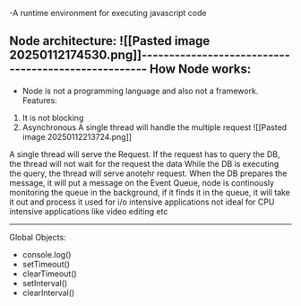 -A runtime environment for executing javascript code

Node architecture:
![[Pasted image 20250112174530.png]]----------------------------------------------------
How Node works:
-------------------------------------------

- Node is not a programming language and also not a framework.
Features:
1. It is not blocking
2. Asynchronous
A single thread will handle the multiple request
![[Pasted image 20250112213724.png]]

A single thread will serve the Request. If the request has to query the DB, the thread will not wait for the request the data
While the DB is executing the query, the thread will serve anotehr request.
When the DB prepares the message, it will put a message on the Event Queue, node is continously monitoring the queue in the background, if it finds it in the queue, it will take it out and process it
used for i/o intensive applications
not ideal for CPU intensive applications like video editing etc
____________________
Global Objects:

- console.log()
- setTimeout()
- clearTimeout()
- setInterval()
- clearInterval()

